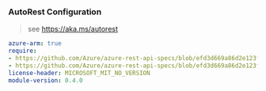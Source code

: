 ### AutoRest Configuration

> see https://aka.ms/autorest

``` yaml
azure-arm: true
require:
- https://github.com/Azure/azure-rest-api-specs/blob/efd3d669a86d2e123f57ac3a43e5af4bb9e3a29f/specification/managementgroups/resource-manager/readme.md
- https://github.com/Azure/azure-rest-api-specs/blob/efd3d669a86d2e123f57ac3a43e5af4bb9e3a29f/specification/managementgroups/resource-manager/readme.go.md
license-header: MICROSOFT_MIT_NO_VERSION
module-version: 0.4.0
```